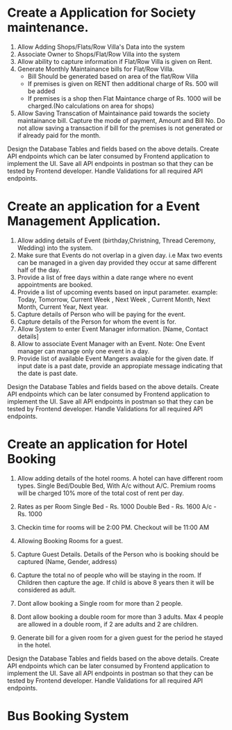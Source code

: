 # Create a Application for Society maintenance. 
1. Allow Adding Shops/Flats/Row Villa's Data into the system
2. Associate Owner to Shops/Flat/Row Villa into the system
3. Allow ability to capture information if Flat/Row Villa is given on Rent.
4. Generate Monthly Maintainance bills for Flat/Row Villa. 
	* Bill Should be generated based on area of the flat/Row Villa
	* If premises is given on RENT then additional charge of Rs. 500 will be added
	* If premises is a shop then Flat Maintance charge of Rs. 1000 will be charged.(No calculations on area for shops)
5. Allow Saving Transcation of Maintainance paid towards the society maintainance bill. Capture the mode of payment, Amount and Bill No. Do not allow saving a transaction if bill for the premises is not generated or if already paid for the month. 


Design the Database Tables and fields based on the above details.
Create API endpoints which can be later consumed by Frontend application to implement the UI.
Save all API endpoints in postman so that they can be tested by Frontend developer.
Handle Validations for all required API endpoints.


#  Create an application for a Event Management Application. 
1. Allow adding details of Event (birthday,Christning, Thread Ceremony, Wedding) into the system. 
2. Make sure that Events do not overlap in a given day. 
i.e Max two events can be managed in a given day provided they occur at same different half of the day. 
3. Provide a list of free days within a date range where no event appointments are booked.
4. Provide a list of upcoming events based on input parameter. 
example: Today, Tomorrow, Current Week , Next Week , Current Month, Next Month, Current Year, Next year.
5. Capture details of Person who will be paying for the event. 
6. Capture details of the Person for whom the event is for. 
7. Allow System to enter Event Manager information. [Name, Contact details]
8. Allow to associate Event Manager with an Event. Note: One Event manager can manage only one event in a day. 
9. Provide list of available Event Mangers avaiable for the given date. If input date is a past date, provide an appropiate message indicating that the date is past date. 

Design the Database Tables and fields based on the above details.
Create API endpoints which can be later consumed by Frontend application to implement the UI.
Save all API endpoints in postman so that they can be tested by Frontend developer.
Handle Validations for all required API endpoints.

#  Create an application for Hotel Booking 
1. Allow adding details of the hotel rooms. A hotel can have different room types. Single Bed/Double Bed, With A/c without A/C. 
Premium rooms will be charged 10% more of the total cost of rent per day.
2. Rates as per Room
Single Bed - Rs. 1000
Double Bed - Rs. 1600
A/c - Rs. 1000

3. Checkin time for rooms will be 2:00 PM. Checkout will be 11:00 AM
4. Allowing Booking Rooms for a guest. 
5. Capture Guest Details. Details of the Person who is booking should be captured (Name, Gender, address)
6. Capture the total no of people who will be staying in the room. If Children then capture the age. If child is above 8 years then it will be considered as adult. 
7. Dont allow booking a Single room for more than  2 people. 
8. Dont allow booking a double room for more than 3 adults. Max 4 people are allowed in a double room, if 2 are adults and 2 are children. 
9. Generate bill for a given room for a given guest for the period he stayed in the hotel.

Design the Database Tables and fields based on the above details.
Create API endpoints which can be later consumed by Frontend application to implement the UI.
Save all API endpoints in postman so that they can be tested by Frontend developer.
Handle Validations for all required API endpoints.

# Bus Booking System
